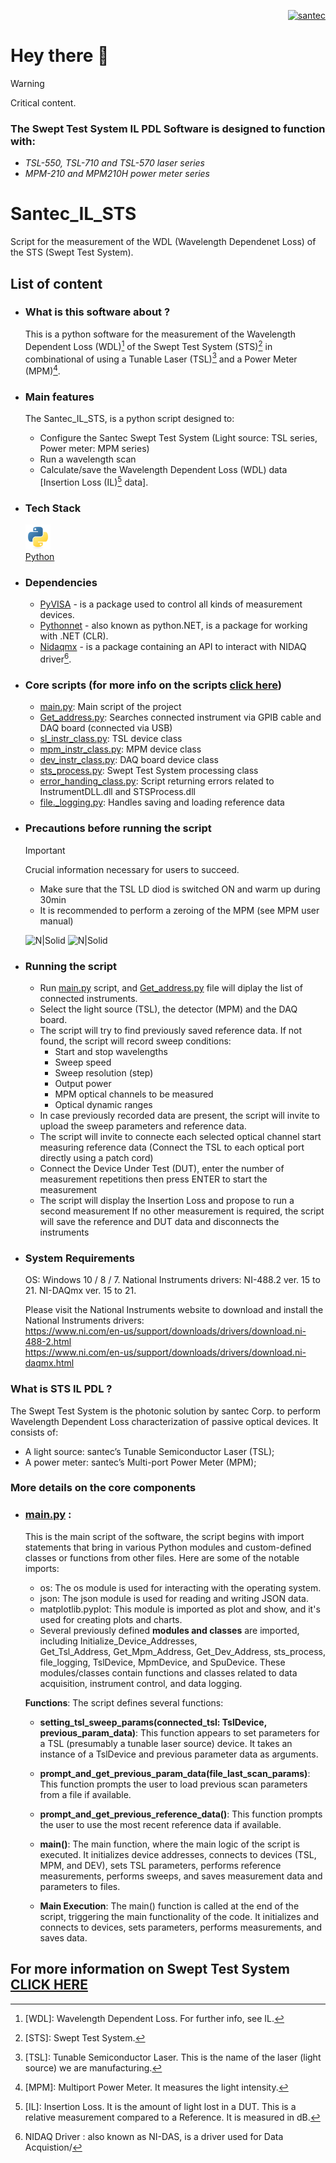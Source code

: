 
<p align="right"> <a href="https://www.santec.com/jp/" target="_blank" rel="noreferrer"> <img src="https://www.santec.com/dcms_media/image/common_logo01.png" alt="santec" 
  width="250" height="45"/> </a> </p>

<h1 align="left"> Hey there 👋 </h1>

> [!WARNING]
> Critical content.

### The Swept Test System IL PDL Software is designed to function with:
- _TSL-550, TSL-710 and TSL-570 laser series_
- _MPM-210 and MPM210H power meter series_

<h1 align="left"> Santec_IL_STS </h1>
Script for the measurement of the WDL (Wavelength Dependenet Loss) of the STS (Swept Test System).   

<h2 align="left"> List of content </h2>

- ### What is this software about ?
    This is a python software for the measurement of the Wavelength Dependent Loss (WDL)[^3] of the Swept Test System (STS)[^6] in combinational of using a Tunable Laser (TSL)[^1] and a Power Meter (MPM)[^2].

- ### Main features 
    The Santec_IL_STS, is a python script designed to: 
    - Configure the Santec Swept Test System (Light source: TSL series, Power meter: MPM series) 
    -  Run a wavelength scan 
    -  Calculate/save the Wavelength Dependent Loss (WDL) data [Insertion Loss (IL)[^4] data].

- ### Tech Stack
  <p align="left"> <a href="https://www.python.org" target="_blank" rel="noreferrer"> <img src="https://raw.githubusercontent.com/devicons/devicon/master/icons/python/python-original.svg" alt="python" 
  width="40" height="40"/> <br> Python </a> </p>

- ### Dependencies
  - [PyVISA] - is a package used to control all kinds of measurement devices.
  - [Pythonnet] - also known as python.NET, is a package for working with .NET (CLR).
  - [Nidaqmx] - is a package containing an API to interact with NIDAQ driver[^5].
 

- ### Core scripts (for more info on the scripts [click here](https://github.com/rpj17-iNSANE/demo-readme-for-IL_STS/blob/main/README.md#more-details-on-the-core-components))
    - [main.py]: Main script of the project
    - [Get_address.py]: Searches connected instrument via GPIB cable and DAQ board (connected via USB)
    - [sl_instr_class.py]: TSL device class
    - [mpm_instr_class.py]: MPM device class
    - [dev_instr_class.py]: DAQ board device class
    - [sts_process.py]: Swept Test System processing class
    - [error_handing_class.py]: Script returning errors related to InstrumentDLL.dll and STSProcess.dll
    - [file._logging.py]: Handles saving and loading reference data


- ### Precautions before running the script
    > [!IMPORTANT]
    > Crucial information necessary for users to succeed.

    - Make sure that the TSL LD diod is switched ON and warm up during 30min
    - It is recommended to perform a zeroing of the MPM (see MPM user manual)

    ![N|Solid](https://user-images.githubusercontent.com/103238519/187052163-7718c0ee-4fc7-44a3-9086-b7af40b0100a.png) 
    ![N|Solid](https://user-images.githubusercontent.com/103238519/187053147-8edf1644-5ba1-41ed-a1c1-1b900c923ea6.png) 


- ### Running the script
    - Run [main.py] script, and [Get_address.py] file will diplay the list of connected instruments.
    - Select the light source (TSL), the detector (MPM) and the DAQ board.
    - The script will try to find previously saved reference data. If not found, the script will record sweep conditions:
        - Start and stop wavelengths
        - Sweep speed
        - Sweep resolution (step)
        - Output power
        - MPM optical channels to be measured
        - Optical dynamic ranges
    - In case previously recorded data are present, the script will invite to upload the sweep parameters and reference data.
    - The script will invite to connecte each selected optical channel start measuring reference data (Connect the TSL to each optical port directly using a patch cord)
    - Connect the Device Under Test (DUT), enter the number of measurement repetitions then press ENTER to start the measurement
    - The script will display the Insertion Loss and propose to run a second measurement
    If no other measurement is required, the script will save the reference and DUT data and disconnects the instruments

- ### System Requirements
    OS: Windows 10 / 8 / 7.
    National Instruments drivers: NI-488.2 ver. 15 to 21.
    NI-DAQmx ver. 15 to 21.

    Please visit the National Instruments website to download and install the National Instruments drivers:  
    https://www.ni.com/en-us/support/downloads/drivers/download.ni-488-2.html  
    https://www.ni.com/en-us/support/downloads/drivers/download.ni-daqmx.html   
    
### What is STS IL PDL ?
The Swept Test System is the photonic solution by santec Corp. to perform Wavelength 
Dependent Loss characterization of passive optical devices.
It consists of:
- A light source: santec’s Tunable Semiconductor Laser (TSL);
- A power meter: santec’s Multi-port Power Meter (MPM);

### More details on the core components 
- ### [main.py] :
    This is the main script of the software, the script begins with import statements that bring in various Python modules and 
    custom-defined classes or functions from other files. Here are some of the notable imports:
    - os: The os module is used for interacting with the operating system.
    - json: The json module is used for reading and writing JSON data.
    - matplotlib.pyplot: This module is imported as plot and show, and it's used for creating plots and charts.
    - Several previously defined **modules and classes** are imported, including Initialize_Device_Addresses,         
      Get_Tsl_Address, Get_Mpm_Address, Get_Dev_Address, sts_process, file_logging, TslDevice, MpmDevice, and SpuDevice. These 
      modules/classes contain functions and classes related to data acquisition, instrument control, and data logging.
    
    **Functions**:
      The script defines several functions:
    
    - **setting_tsl_sweep_params(connected_tsl: TslDevice, previous_param_data)**: This function appears to set parameters 
       for a TSL (presumably a tunable laser source) device. It takes an instance of a TslDevice and previous parameter data 
       as arguments.
  
    - **prompt_and_get_previous_param_data(file_last_scan_params)**: This function prompts the user to load previous scan 
        parameters from a file if available.
  
    - **prompt_and_get_previous_reference_data()**: This function prompts the user to use the most recent reference data if 
        available.
  
    - **main()**: The main function, where the main logic of the script is executed. It initializes device addresses, 
        connects to devices (TSL, MPM, and DEV), sets TSL parameters, performs reference 
        measurements, performs sweeps, and saves measurement data and parameters to files.
    
    - **Main Execution**:
        The main() function is called at the end of the script, triggering the main functionality of the code. It initializes 
        and connects to devices, sets parameters, performs measurements, and saves data.


## For more information on Swept Test System [CLICK HERE](https://inst.santec.com/products/componenttesting/sts)


[^1]: [TSL]: Tunable Semiconductor Laser. This is the name of the laser (light source) we are manufacturing.
[^2]: [MPM]: Multiport Power Meter. It measures the light intensity.
[^3]: [WDL]: Wavelength Dependent Loss. For further info, see IL.
[^4]: [IL]: Insertion Loss. It is the amount of light lost in a DUT. This is a relative measurement compared to a   Reference. It is measured in dB.
[^6]: [STS]: Swept Test System.
[^5]: NIDAQ Driver : also known as NI-DAS, is a driver used for Data Acquistion/

[//]: # (Below are the links to the python scripts of the main IL_STS repo)
[main.py]: <https://github.com/santec-corporation/Santec_IL_STS/blob/main/main.py>
[Get_address.py]: <https://github.com/santec-corporation/Santec_IL_STS/blob/main/Get_address.py>
[sl_instr_class.py]: <https://github.com/santec-corporation/Santec_IL_STS/blob/main/sl_instr_class.py>
[mpm_instr_class.py]: <https://github.com/santec-corporation/Santec_IL_STS/blob/main/mpm_instr_class.py>
[dev_instr_class.py]: <https://github.com/santec-corporation/Santec_IL_STS/blob/main/dev_instr_class.pyy>
[sts_process.py]: <https://github.com/santec-corporation/Santec_IL_STS/blob/main/sts_process.py>
[error_handing_class.py]: <https://github.com/santec-corporation/Santec_IL_STS/blob/main/error_handing_class.py>
[file._logging.py]: <https://github.com/santec-corporation/Santec_IL_STS/blob/main/file._logging.py>

[//]: # (Below are the links to the dependencies used in this repo)
[PyVISA]: <https://pyvisa.readthedocs.io/en/latest/index.html>
[Pythonnet]: <https://github.com/pythonnet/pythonnet/wiki/Installation>
[Nidaqmx]: <https://nidaqmx-python.readthedocs.io/en/latest/>
[Pyvera]: <https://pypi.org/project/pyvera/>
